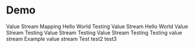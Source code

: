 # Demo
Value Stream Mapping
Hello World Testing
Value Stream Hello World
Value Stream Testing
Value Stream Testing
Value Stream Testing
Testing value stream
Example value stream
Test
test2
test3
